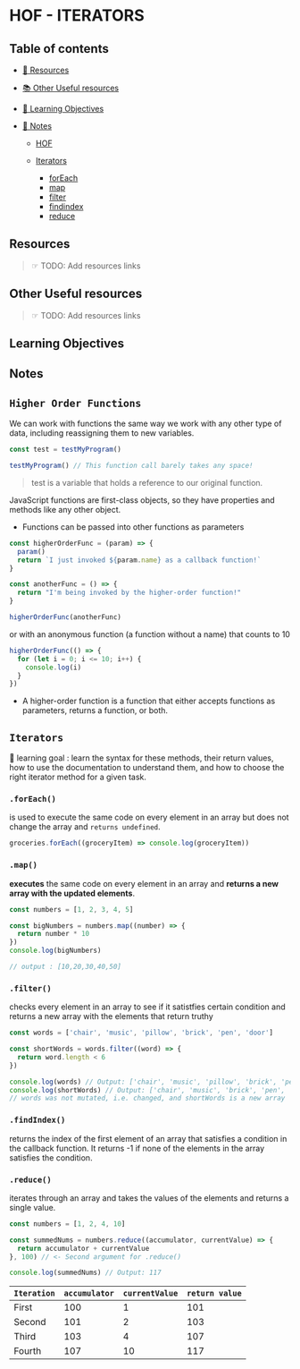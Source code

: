 # HOF - ITERATORS

## Table of contents

- [📖 Resources](#resources)
- [📚 Other Useful resources](#other-useful-resources)
- [🎯 Learning Objectives](#learning-objectives)
- [📝 Notes](#notes)

  - [HOF](#higher-order-functions)

  - [Iterators](#iterators)
    - [forEach](#foreach)
    - [map](#map)
    - [filter](#filter)
    - [findindex](#findindex)
    - [reduce](#reduce)

## Resources

> ☞ TODO: Add resources links

## Other Useful resources

> ☞ TODO: Add resources links

## Learning Objectives

## Notes

## `Higher Order Functions`

We can work with functions the same way we work with any other type of data, including reassigning them to new variables.

```js
const test = testMyProgram()

testMyProgram() // This function call barely takes any space!
```

> test is a variable that holds a reference to our original function.

JavaScript functions are first-class objects, so they have properties and methods like any other object.

- Functions can be passed into other functions as parameters

```js
const higherOrderFunc = (param) => {
  param()
  return `I just invoked ${param.name} as a callback function!`
}

const anotherFunc = () => {
  return "I'm being invoked by the higher-order function!"
}

higherOrderFunc(anotherFunc)
```

or with an anonymous function (a function without a name) that counts to 10

```js
higherOrderFunc(() => {
  for (let i = 0; i <= 10; i++) {
    console.log(i)
  }
})
```

- A higher-order function is a function that either accepts functions as parameters, returns a function, or both.

## `Iterators`

🎯 learning goal : learn the syntax for these methods, their return values, how to use the documentation to understand them, and how to choose the right iterator method for a given task.

### `.forEach()`

is used to execute the same code on every element in an array but does not change the array and `returns undefined`.

```js
groceries.forEach((groceryItem) => console.log(groceryItem))
```

### `.map()`

**executes** the same code on every element in an array and **returns a new array with the updated elements**.

```js
const numbers = [1, 2, 3, 4, 5]

const bigNumbers = numbers.map((number) => {
  return number * 10
})
console.log(bigNumbers)

// output : [10,20,30,40,50]
```

### `.filter()`

checks every element in an array to see if it satistfies certain condition and returns a new array with the elements that return truthy

```js
const words = ['chair', 'music', 'pillow', 'brick', 'pen', 'door']

const shortWords = words.filter((word) => {
  return word.length < 6
})

console.log(words) // Output: ['chair', 'music', 'pillow', 'brick', 'pen', 'door'];
console.log(shortWords) // Output: ['chair', 'music', 'brick', 'pen', 'door']
// words was not mutated, i.e. changed, and shortWords is a new array
```

### `.findIndex()`

returns the index of the first element of an array that satisfies a condition in the callback function. It returns -1 if none of the elements in the array satisfies the condition.

### `.reduce()`

iterates through an array and takes the values of the elements and returns a single value.

```js
const numbers = [1, 2, 4, 10]

const summedNums = numbers.reduce((accumulator, currentValue) => {
  return accumulator + currentValue
}, 100) // <- Second argument for .reduce()

console.log(summedNums) // Output: 117
```

| `Iteration` | `accumulator` | `currentValue` | `return value` |
| ----------- | ------------- | -------------- | -------------- |
| First       | 100           | 1              | 101            |
| Second      | 101           | 2              | 103            |
| Third       | 103           | 4              | 107            |
| Fourth      | 107           | 10             | 117            |
